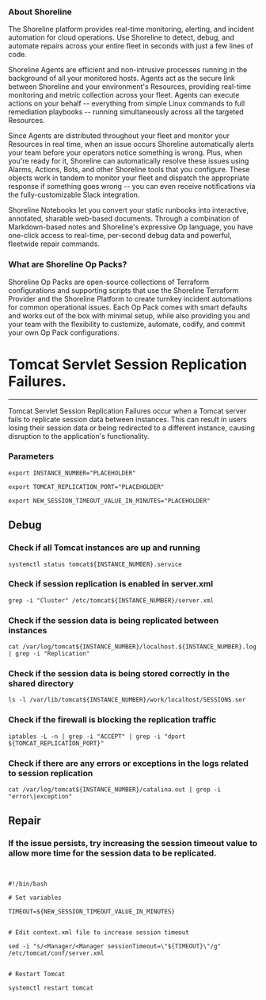 
### About Shoreline
The Shoreline platform provides real-time monitoring, alerting, and incident automation for cloud operations. Use Shoreline to detect, debug, and automate repairs across your entire fleet in seconds with just a few lines of code.

Shoreline Agents are efficient and non-intrusive processes running in the background of all your monitored hosts. Agents act as the secure link between Shoreline and your environment's Resources, providing real-time monitoring and metric collection across your fleet. Agents can execute actions on your behalf -- everything from simple Linux commands to full remediation playbooks -- running simultaneously across all the targeted Resources.

Since Agents are distributed throughout your fleet and monitor your Resources in real time, when an issue occurs Shoreline automatically alerts your team before your operators notice something is wrong. Plus, when you're ready for it, Shoreline can automatically resolve these issues using Alarms, Actions, Bots, and other Shoreline tools that you configure. These objects work in tandem to monitor your fleet and dispatch the appropriate response if something goes wrong -- you can even receive notifications via the fully-customizable Slack integration.

Shoreline Notebooks let you convert your static runbooks into interactive, annotated, sharable web-based documents. Through a combination of Markdown-based notes and Shoreline's expressive Op language, you have one-click access to real-time, per-second debug data and powerful, fleetwide repair commands.

### What are Shoreline Op Packs?
Shoreline Op Packs are open-source collections of Terraform configurations and supporting scripts that use the Shoreline Terraform Provider and the Shoreline Platform to create turnkey incident automations for common operational issues. Each Op Pack comes with smart defaults and works out of the box with minimal setup, while also providing you and your team with the flexibility to customize, automate, codify, and commit your own Op Pack configurations.

# Tomcat Servlet Session Replication Failures.
---

Tomcat Servlet Session Replication Failures occur when a Tomcat server fails to replicate session data between instances. This can result in users losing their session data or being redirected to a different instance, causing disruption to the application's functionality.

### Parameters
```shell
export INSTANCE_NUMBER="PLACEHOLDER"

export TOMCAT_REPLICATION_PORT="PLACEHOLDER"

export NEW_SESSION_TIMEOUT_VALUE_IN_MINUTES="PLACEHOLDER"

```

## Debug

### Check if all Tomcat instances are up and running
```shell
systemctl status tomcat${INSTANCE_NUMBER}.service
```

### Check if session replication is enabled in server.xml
```shell
grep -i "Cluster" /etc/tomcat${INSTANCE_NUMBER}/server.xml
```

### Check if the session data is being replicated between instances
```shell
cat /var/log/tomcat${INSTANCE_NUMBER}/localhost.${INSTANCE_NUMBER}.log | grep -i "Replication"
```

### Check if the session data is being stored correctly in the shared directory
```shell
ls -l /var/lib/tomcat${INSTANCE_NUMBER}/work/localhost/SESSIONS.ser
```

### Check if the firewall is blocking the replication traffic
```shell
iptables -L -n | grep -i "ACCEPT" | grep -i "dport ${TOMCAT_REPLICATION_PORT}"
```

### Check if there are any errors or exceptions in the logs related to session replication
```shell
cat /var/log/tomcat${INSTANCE_NUMBER}/catalina.out | grep -i "error\|exception"
```

## Repair

### If the issue persists, try increasing the session timeout value to allow more time for the session data to be replicated.
```shell


#!/bin/bash

# Set variables

TIMEOUT=${NEW_SESSION_TIMEOUT_VALUE_IN_MINUTES}


# Edit context.xml file to increase session timeout

sed -i "s/<Manager/<Manager sessionTimeout=\"${TIMEOUT}\"/g" /etc/tomcat/conf/server.xml


# Restart Tomcat

systemctl restart tomcat


```
